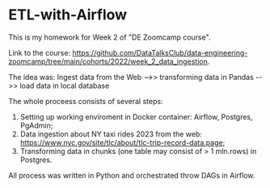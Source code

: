 # ETL-with-Airflow
This is my homework for Week 2 of "DE Zoomcamp course".

Link to the course: https://github.com/DataTalksClub/data-engineering-zoomcamp/tree/main/cohorts/2022/week_2_data_ingestion.



The idea was:
Ingest data from the Web -->> transforming data in Pandas -->> load data in local database



The whole proceess consists of several steps:

1. Setting up working enviroment in Docker container: Airflow, Postgres, PgAdmin;
2. Data ingestion about NY taxi rides 2023 from the web: https://www.nyc.gov/site/tlc/about/tlc-trip-record-data.page;
3. Transforming data in chunks (one table may consist of > 1 mln.rows) in Postgres.

All process was written in Python and orchestrated throw DAGs in Airflow.

